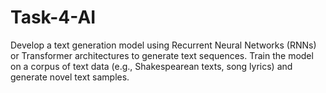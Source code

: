# Task-4-AI
Develop a text generation model using Recurrent Neural Networks (RNNs) or Transformer architectures to generate text sequences. Train the model on a corpus of text data (e.g., Shakespearean texts, song lyrics) and generate novel text samples.
